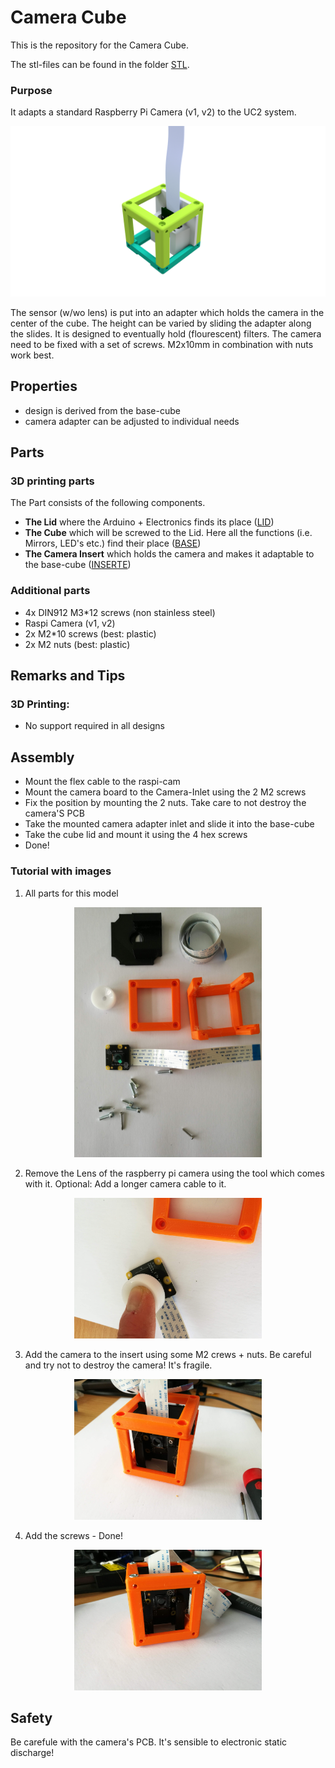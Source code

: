 # Camera Cube
This is the repository for the Camera Cube.

The stl-files can be found in the folder [STL](./STL).



### Purpose
It adapts a standard Raspberry Pi Camera (v1, v2) to the UC2 system.

<p align="center">
<img src="./IMAGES/Assembly_Cube_cameracube.png" width="600">
</p>

The sensor (w/wo lens) is put into an adapter which holds the camera in the center of the cube. The height can be varied by sliding the adapter along the slides. It is designed to eventually hold (flourescent) filters. The camera need to be fixed with a set of screws. M2x10mm in combination with nuts work best.


## Properties
* design is derived from the base-cube
* camera adapter can be adjusted to individual needs

## Parts

### 3D printing parts
The Part consists of the following components.

* **The Lid** where the Arduino + Electronics finds its place ([LID](./STL/10_Lid_1x1_v2.stl))
* **The Cube** which will be screwed to the Lid. Here all the functions (i.e. Mirrors, LED's etc.) find their place ([BASE](./STL/10_Cube_1x1_v2.stl))
* **The Camera Insert** which holds the camera and makes it adaptable to the base-cube ([INSERTE](./STL/20_Cube_Insert_RaspiCam.stl))

### Additional parts
* 4x DIN912 M3*12 screws (non stainless steel)
* Raspi Camera (v1, v2)
* 2x M2*10 screws (best: plastic)
* 2x M2 nuts (best: plastic)

## Remarks and Tips
### 3D Printing:
* No support required in all designs

## Assembly
* Mount the flex cable to the raspi-cam
* Mount the camera board to the Camera-Inlet using the 2 M2 screws
* Fix the position by mounting the 2 nuts. Take care to not destroy the camera'S PCB
* Take the mounted camera adapter inlet and slide it into the base-cube
* Take the cube lid and mount it using the 4 hex screws
* Done!

### Tutorial with images

1. All parts for this model
<p align="center">
<img src="./IMAGES/CUBE_RASPICAM0.jpg" width="300">
</p>

2. Remove the Lens of the raspberry pi camera using the tool which comes with it. Optional: Add a longer camera cable to it.
<p align="center">
<img src="./IMAGES/CUBE_RASPICAM1.jpg" width="300">
</p>

3. Add the camera to the insert using some M2 crews + nuts. Be careful and try not to destroy the camera! It's fragile.
<p align="center">
<img src="./IMAGES/CUBE_RASPICAM2.jpg" width="300">
</p>

4. Add the screws - Done!
<p align="center">
<img src="./IMAGES/CUBE_RASPICAM3.jpg" width="300">
</p>

## Safety
Be carefule with the camera's PCB. It's sensible to electronic static discharge!
